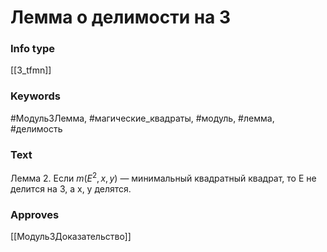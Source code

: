 # Лемма о делимости на 3
### Info type
[[3_tfmn]]
### Keywords
#Модуль3Лемма, #магические_квадраты, #модуль, #лемма, #делимость
### Text
Лемма 2. Если $m(E^2, x, y)$ — минимальный квадратный квадрат, то E не делится на 3, а x, y делятся.
### Approves
[[Модуль3Доказательство]]